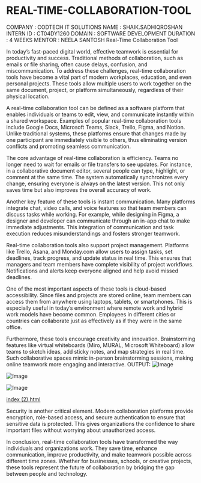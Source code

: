 # REAL-TIME-COLLABORATION-TOOL
COMPANY : CODTECH IT SOLUTIONS
NAME :  SHAIK.SADHIQROSHAN
INTERN ID : CT04DY1260
DOMAIN : SOFTWARE DEVELOPMENT
DURATION : 4 WEEKS
MENTOR : NEELA SANTOSH
Real-Time Collaboration Tool

In today’s fast-paced digital world, effective teamwork is essential for productivity and success. Traditional methods of collaboration, such as emails or file sharing, often cause delays, confusion, and miscommunication. To address these challenges, real-time collaboration tools have become a vital part of modern workplaces, education, and even personal projects. These tools allow multiple users to work together on the same document, project, or platform simultaneously, regardless of their physical location.

A real-time collaboration tool can be defined as a software platform that enables individuals or teams to edit, view, and communicate instantly within a shared workspace. Examples of popular real-time collaboration tools include Google Docs, Microsoft Teams, Slack, Trello, Figma, and Notion. Unlike traditional systems, these platforms ensure that changes made by one participant are immediately visible to others, thus eliminating version conflicts and promoting seamless communication.

The core advantage of real-time collaboration is efficiency. Teams no longer need to wait for emails or file transfers to see updates. For instance, in a collaborative document editor, several people can type, highlight, or comment at the same time. The system automatically synchronizes every change, ensuring everyone is always on the latest version. This not only saves time but also improves the overall accuracy of work.

Another key feature of these tools is instant communication. Many platforms integrate chat, video calls, and voice features so that team members can discuss tasks while working. For example, while designing in Figma, a designer and developer can communicate through an in-app chat to make immediate adjustments. This integration of communication and task execution reduces misunderstandings and fosters stronger teamwork.

Real-time collaboration tools also support project management. Platforms like Trello, Asana, and Monday.com allow users to assign tasks, set deadlines, track progress, and update status in real time. This ensures that managers and team members have complete visibility of project workflows. Notifications and alerts keep everyone aligned and help avoid missed deadlines.

One of the most important aspects of these tools is cloud-based accessibility. Since files and projects are stored online, team members can access them from anywhere using laptops, tablets, or smartphones. This is especially useful in today’s environment where remote work and hybrid work models have become common. Employees in different cities or countries can collaborate just as effectively as if they were in the same office.

Furthermore, these tools encourage creativity and innovation. Brainstorming features like virtual whiteboards (Miro, MURAL, Microsoft Whiteboard) allow teams to sketch ideas, add sticky notes, and map strategies in real time. Such collaborative spaces mimic in-person brainstorming sessions, making online teamwork more engaging and interactive.
OUTPUT:
![Image](https://github.com/user-attachments/assets/20a1cbe5-e940-46b8-916c-9ef261ccbfcb)

![Image](https://github.com/user-attachments/assets/8e897da7-01c6-4227-8759-bdc7f2eda593)

![Image](https://github.com/user-attachments/assets/4edd29a0-6f90-4cae-a4a2-c057c95d0d07)

[index (2).html](https://github.com/user-attachments/files/22065374/index.2.html)

Security is another critical element. Modern collaboration platforms provide encryption, role-based access, and secure authentication to ensure that sensitive data is protected. This gives organizations the confidence to share important files without worrying about unauthorized access.

In conclusion, real-time collaboration tools have transformed the way individuals and organizations work. They save time, enhance communication, improve productivity, and make teamwork possible across different time zones. Whether for businesses, schools, or creative projects, these tools represent the future of collaboration by bridging the gap between people and technology.
